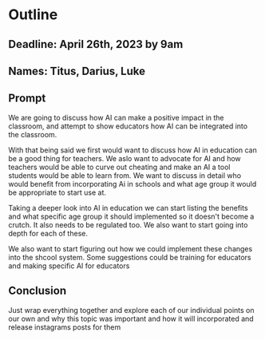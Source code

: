 # Outline

## Deadline: April 26th, 2023 by 9am

## Names: Titus, Darius, Luke

## Prompt

We are going to discuss how AI can make a positive impact in the classroom, and attempt to show educators how AI can be integrated into the classroom. 

With that being said we first would want to discuss how AI in education can be a good thing for teachers. We aslo want to advocate for AI and how teachers would be able to curve out cheating and make an AI a tool students would be able to learn from. We want to discuss in detail who would benefit from incorporating Ai in schools and what age group it would be appropriate to start use at.

Taking a deeper look into AI in education we can start listing the benefits and what specific age group it should implemented so it doesn't become a crutch. It also needs to be regulated too. We also want to start going into depth for each of these.

We also want to start figuring out how we could implement these changes into the shcool system. Some suggestions could be training for educators and making specific AI for educators

## Conclusion 

Just wrap everything together and explore each of our individual points on our own and why this topic was important and how it will incorporated and release instagrams posts for them


